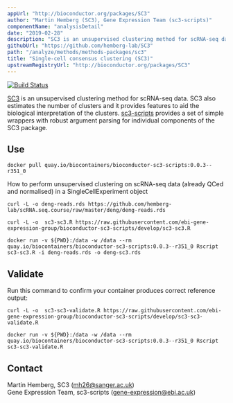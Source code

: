 ```yaml
---
appUrl: "http://bioconductor.org/packages/SC3"
author: "Martin Hemberg (SC3), Gene Expression Team (sc3-scripts)"
componentName: "analysisDetail"
date: "2019-02-28"
description: "SC3 is an unsupervised clustering method for scRNA-seq data."
githubUrl: "https://github.com/hemberg-lab/SC3"
path: "/analyze/methods/methods-packages/sc3"
title: "Single-cell consensus clustering (SC3)"
upstreamRegistryUrl: "http://bioconductor.org/packages/SC3"
---
```


[![Build Status](http://www.bioconductor.org/shields/build/release/bioc/SC3.svg)](https://git.bioconductor.org/packages/SC3)

[SC3](http://bioconductor.org/packages/SC3) is an unsupervised clustering method for scRNA-seq data. SC3 also estimates the number of clusters and it provides features to aid the biological interpretation of the clusters. [sc3-scripts](https://anaconda.org/bioconda/sc3-scripts) provides a set of simple wrappers with robust argument parsing for individual components of the SC3 package.

## Use

```
docker pull quay.io/biocontainers/bioconductor-sc3-scripts:0.0.3--r351_0
```

How to perform unsupervised clustering on scRNA-seq data (already QCed and normalised) in a SingleCellExperiment object 

```
curl -L -o deng-reads.rds https://github.com/hemberg-lab/scRNA.seq.course/raw/master/deng/deng-reads.rds

curl -L -o  sc3-sc3.R https://raw.githubusercontent.com/ebi-gene-expression-group/bioconductor-sc3-scripts/develop/sc3-sc3.R

docker run -v ${PWD}:/data -w /data --rm quay.io/biocontainers/bioconductor-sc3-scripts:0.0.3--r351_0 Rscript sc3-sc3.R -i deng-reads.rds -o deng-sc3.rds 
```

## Validate

Run this command to confirm your container produces correct reference output:

```
curl -L -o  sc3-sc3-validate.R https://raw.githubusercontent.com/ebi-gene-expression-group/bioconductor-sc3-scripts/develop/sc3-sc3-validate.R

docker run -v ${PWD}:/data -w /data --rm quay.io/biocontainers/bioconductor-sc3-scripts:0.0.3--r351_0 Rscript sc3-sc3-validate.R
```

## Contact

Martin Hemberg, SC3 ([mh26@sanger.ac.uk](mailto:mh26@sanger.ac.uk))\
Gene Expression Team, sc3-scripts ([gene-expression@ebi.ac.uk](mailto:gene-expression@ebi.ac.uk))
